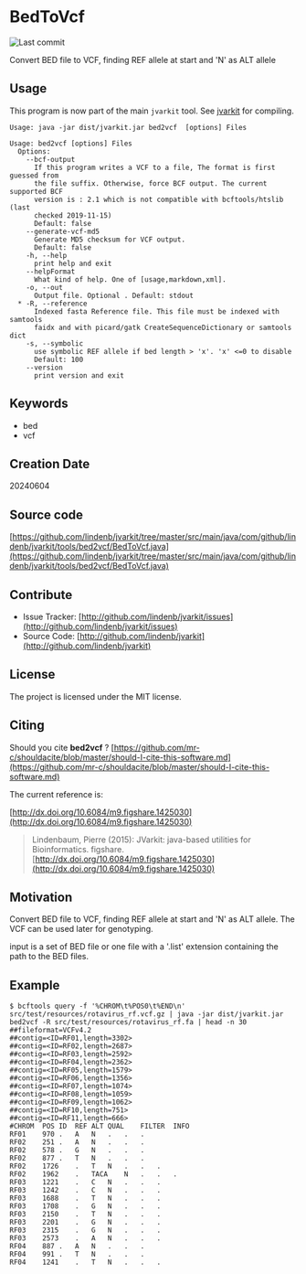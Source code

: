 # BedToVcf

![Last commit](https://img.shields.io/github/last-commit/lindenb/jvarkit.png)

Convert BED file to VCF, finding REF allele at start and 'N' as ALT allele


## Usage


This program is now part of the main `jvarkit` tool. See [jvarkit](JvarkitCentral.md) for compiling.


```
Usage: java -jar dist/jvarkit.jar bed2vcf  [options] Files

Usage: bed2vcf [options] Files
  Options:
    --bcf-output
      If this program writes a VCF to a file, The format is first guessed from 
      the file suffix. Otherwise, force BCF output. The current supported BCF 
      version is : 2.1 which is not compatible with bcftools/htslib (last 
      checked 2019-11-15)
      Default: false
    --generate-vcf-md5
      Generate MD5 checksum for VCF output.
      Default: false
    -h, --help
      print help and exit
    --helpFormat
      What kind of help. One of [usage,markdown,xml].
    -o, --out
      Output file. Optional . Default: stdout
  * -R, --reference
      Indexed fasta Reference file. This file must be indexed with samtools 
      faidx and with picard/gatk CreateSequenceDictionary or samtools dict
    -s, --symbolic
      use symbolic REF allele if bed length > 'x'. 'x' <=0 to disable
      Default: 100
    --version
      print version and exit

```


## Keywords

 * bed
 * vcf



## Creation Date

20240604

## Source code 

[https://github.com/lindenb/jvarkit/tree/master/src/main/java/com/github/lindenb/jvarkit/tools/bed2vcf/BedToVcf.java](https://github.com/lindenb/jvarkit/tree/master/src/main/java/com/github/lindenb/jvarkit/tools/bed2vcf/BedToVcf.java)


## Contribute

- Issue Tracker: [http://github.com/lindenb/jvarkit/issues](http://github.com/lindenb/jvarkit/issues)
- Source Code: [http://github.com/lindenb/jvarkit](http://github.com/lindenb/jvarkit)

## License

The project is licensed under the MIT license.

## Citing

Should you cite **bed2vcf** ? [https://github.com/mr-c/shouldacite/blob/master/should-I-cite-this-software.md](https://github.com/mr-c/shouldacite/blob/master/should-I-cite-this-software.md)

The current reference is:

[http://dx.doi.org/10.6084/m9.figshare.1425030](http://dx.doi.org/10.6084/m9.figshare.1425030)

> Lindenbaum, Pierre (2015): JVarkit: java-based utilities for Bioinformatics. figshare.
> [http://dx.doi.org/10.6084/m9.figshare.1425030](http://dx.doi.org/10.6084/m9.figshare.1425030)


## Motivation

Convert BED file to VCF, finding REF allele at start and 'N' as ALT allele.
The VCF can be used later for genotyping.

input is a set of BED file or one file with a '.list' extension containing the path to the BED files.

## Example



```
$ bcftools query -f '%CHROM\t%POS0\t%END\n' src/test/resources/rotavirus_rf.vcf.gz | java -jar dist/jvarkit.jar bed2vcf -R src/test/resources/rotavirus_rf.fa | head -n 30
##fileformat=VCFv4.2
##contig=<ID=RF01,length=3302>
##contig=<ID=RF02,length=2687>
##contig=<ID=RF03,length=2592>
##contig=<ID=RF04,length=2362>
##contig=<ID=RF05,length=1579>
##contig=<ID=RF06,length=1356>
##contig=<ID=RF07,length=1074>
##contig=<ID=RF08,length=1059>
##contig=<ID=RF09,length=1062>
##contig=<ID=RF10,length=751>
##contig=<ID=RF11,length=666>
#CHROM	POS	ID	REF	ALT	QUAL	FILTER	INFO
RF01	970	.	A	N	.	.	.
RF02	251	.	A	N	.	.	.
RF02	578	.	G	N	.	.	.
RF02	877	.	T	N	.	.	.
RF02	1726	.	T	N	.	.	.
RF02	1962	.	TACA	N	.	.	.
RF03	1221	.	C	N	.	.	.
RF03	1242	.	C	N	.	.	.
RF03	1688	.	T	N	.	.	.
RF03	1708	.	G	N	.	.	.
RF03	2150	.	T	N	.	.	.
RF03	2201	.	G	N	.	.	.
RF03	2315	.	G	N	.	.	.
RF03	2573	.	A	N	.	.	.
RF04	887	.	A	N	.	.	.
RF04	991	.	T	N	.	.	.
RF04	1241	.	T	N	.	.	.
```


